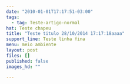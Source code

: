 ```yaml
---
date: "2010-01-01T17:17:51-03:00"
tags:
  - tag: Teste-artigo-normal
hat: Teste chapeu
title: "Teste titulo 28/10/2014 17:17:18aaaa"
support_line: Teste linha fina
menu: meio ambiente
layout: post
files: []
published: false
images_hd: ""

---
```

